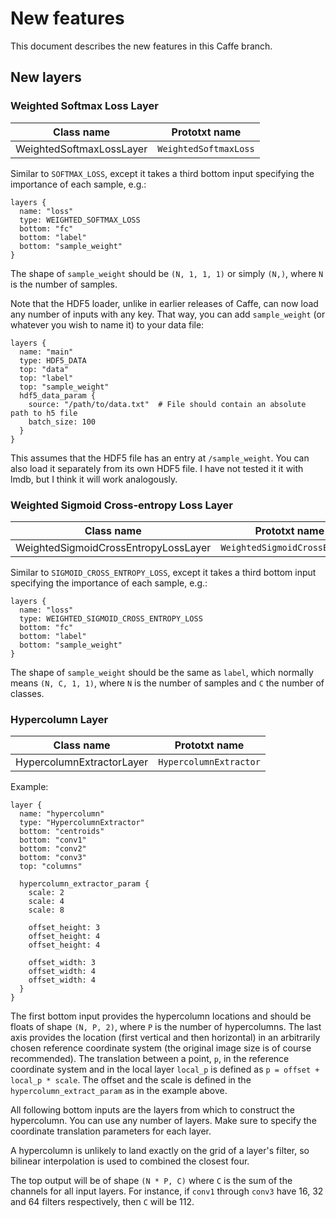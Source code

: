 # New features

This document describes the new features in this Caffe branch.

## New layers

### Weighted Softmax Loss Layer

| Class name               | Prototxt name         |
|--------------------------|-----------------------|
| WeightedSoftmaxLossLayer | `WeightedSoftmaxLoss` |

Similar to `SOFTMAX_LOSS`, except it takes a third bottom input specifying the
importance of each sample, e.g.:

```
layers {
  name: "loss"
  type: WEIGHTED_SOFTMAX_LOSS
  bottom: "fc"
  bottom: "label"
  bottom: "sample_weight"
}
```

The shape of `sample_weight` should be `(N, 1, 1, 1)` or simply `(N,)`, where
`N` is the number of samples.

Note that the HDF5 loader, unlike in earlier releases of Caffe, can now load
any number of inputs with any key. That way, you can add `sample_weight` (or
whatever you wish to name it) to your data file:

```
layers {
  name: "main"
  type: HDF5_DATA
  top: "data"
  top: "label"
  top: "sample_weight"
  hdf5_data_param {
    source: "/path/to/data.txt"  # File should contain an absolute path to h5 file
    batch_size: 100
  }
}
```
This assumes that the HDF5 file has an entry at `/sample_weight`. You can also
load it separately from its own HDF5 file. I have not tested it it with lmdb,
but I think it will work analogously.

### Weighted Sigmoid Cross-entropy Loss Layer

| Class name                           | Prototxt name                 |
|--------------------------------------|-------------------------------|
| WeightedSigmoidCrossEntropyLossLayer | `WeightedSigmoidCrossEntropy` |

Similar to `SIGMOID_CROSS_ENTROPY_LOSS`, except it takes a third bottom input
specifying the importance of each sample, e.g.:

```
layers {
  name: "loss"
  type: WEIGHTED_SIGMOID_CROSS_ENTROPY_LOSS
  bottom: "fc"
  bottom: "label"
  bottom: "sample_weight"
}
```

The shape of `sample_weight` should be the same as `label`, which normally
means `(N, C, 1, 1)`, where `N` is the number of samples and `C` the number of
classes.

### Hypercolumn Layer

| Class name                | Prototxt name          |
|---------------------------|------------------------|
| HypercolumnExtractorLayer | `HypercolumnExtractor` |

Example:

```
layer {
  name: "hypercolumn"
  type: "HypercolumnExtractor"
  bottom: "centroids"
  bottom: "conv1"
  bottom: "conv2"
  bottom: "conv3"
  top: "columns"

  hypercolumn_extractor_param {
    scale: 2
    scale: 4
    scale: 8

    offset_height: 3
    offset_height: 4
    offset_height: 4

    offset_width: 3
    offset_width: 4
    offset_width: 4
  }
}
```
The first bottom input provides the hypercolumn locations and should be floats
of shape `(N, P, 2)`, where `P` is the number of hypercolumns. The last axis
provides the location (first vertical and then horizontal) in an arbitrarily
chosen reference coordinate system (the original image size is of course
recommended). The translation between a point, `p`, in the reference coordinate
system and in the local layer `local_p` is defined as `p = offset + local_p *
scale`. The offset and the scale is defined in the `hypercolumn_extract_param`
as in the example above.

All following bottom inputs are the layers from which to construct the
hypercolumn. You can use any number of layers. Make sure to specify the
coordinate translation parameters for each layer.

A hypercolumn is unlikely to land exactly on the grid of a layer's filter, so
bilinear interpolation is used to combined the closest four.

The top output will be of shape `(N * P, C)` where `C` is the sum of the
channels for all input layers. For instance, if `conv1` through `conv3` have
16, 32 and 64 filters respectively, then `C` will be 112.

